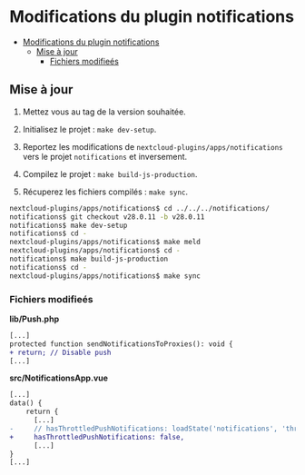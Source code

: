 # Modifications du plugin notifications

- [Modifications du plugin notifications](#modifications-du-plugin-notifications)
  - [Mise à jour](#mise-à-jour)
    - [Fichiers modifieés](#fichiers-modifieés)

## Mise à jour

1. Mettez vous au tag de la version souhaitée.

2. Initialisez le projet : `make dev-setup`.

3. Reportez les modifications de `nextcloud-plugins/apps/notifications` vers le projet `notifications` et inversement.

4. Compilez le projet : `make build-js-production`.

5. Récuperez les fichiers compilés : `make sync`.

```bash
nextcloud-plugins/apps/notifications$ cd ../../../notifications/
notifications$ git checkout v28.0.11 -b v28.0.11
notifications$ make dev-setup
notifications$ cd -
nextcloud-plugins/apps/notifications$ make meld
nextcloud-plugins/apps/notifications$ cd -
notifications$ make build-js-production
notifications$ cd -
nextcloud-plugins/apps/notifications$ make sync
```

### Fichiers modifieés

**lib/Push.php**

```diff
[...]
protected function sendNotificationsToProxies(): void {
+ return; // Disable push
[...]
```

**src/NotificationsApp.vue**

```diff
[...]
data() {
    return {
      [...]
-     // hasThrottledPushNotifications: loadState('notifications', 'throttled_push_notifications'),
+     hasThrottledPushNotifications: false,
      [...]
}
[...]
```
